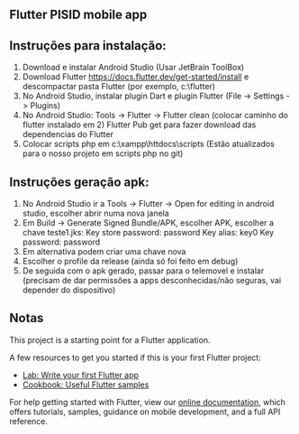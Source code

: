 ## Flutter PISID mobile app

## Instruções para instalação:

1) Download e instalar Android Studio (Usar JetBrain ToolBox)
2) Download Flutter https://docs.flutter.dev/get-started/install  e descompactar pasta Flutter (por exemplo, c:\flutter)
3) No Android Studio, instalar plugin Dart e plugin Flutter (File -> Settings -> Plugins)
4) No Android Studio:
  Tools -> Flutter -> Flutter clean (colocar caminho do flutter instalado em 2)
  Flutter Pub get para fazer download das dependencias do Flutter
5) Colocar scripts php em c:\xampp\httdocs\scripts (Estão atualizados para o nosso projeto em scripts php no git)

## Instruções geração apk:

1) No Android Studio ir a Tools -> Flutter -> Open for editing in android studio, escolher abrir numa nova janela
2) Em Build -> Generate Signed Bundle/APK, escolher APK, escolher a chave teste1.jks:
    Key store password: password
    Key alias: key0
    Key password: password
3) Em alternativa podem criar uma chave nova
4) Escolher o profile da release (ainda só foi feito em debug)
5) De seguida com o apk gerado, passar para o telemovel e instalar (precisam de dar permissões a apps desconhecidas/não seguras, vai depender do dispositivo)

## Notas
This project is a starting point for a Flutter application.

A few resources to get you started if this is your first Flutter project:

- [Lab: Write your first Flutter app](https://flutter.dev/docs/get-started/codelab)
- [Cookbook: Useful Flutter samples](https://flutter.dev/docs/cookbook)

For help getting started with Flutter, view our
[online documentation](https://flutter.dev/docs), which offers tutorials,
samples, guidance on mobile development, and a full API reference.
